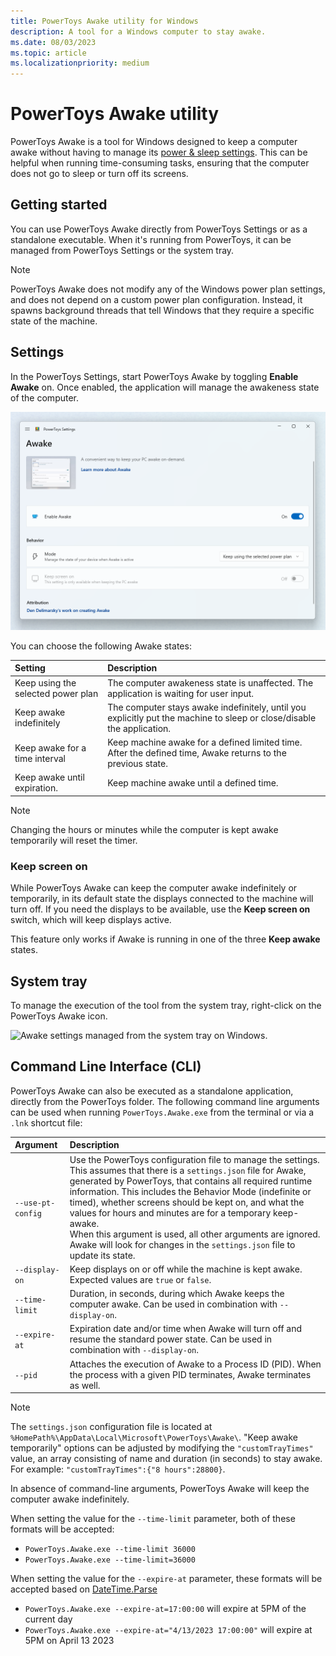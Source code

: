 ```yaml
---
title: PowerToys Awake utility for Windows
description: A tool for a Windows computer to stay awake.
ms.date: 08/03/2023
ms.topic: article
ms.localizationpriority: medium
---
```


# PowerToys Awake utility

PowerToys Awake is a tool for Windows designed to keep a computer awake without having to manage its [power & sleep settings](https://support.microsoft.com/windows/how-to-adjust-power-and-sleep-settings-26f623b5-4fcc-4194-863d-b824e5ea7679). This can be helpful when running time-consuming tasks, ensuring that the computer does not go to sleep or turn off its screens.

## Getting started

You can use PowerToys Awake directly from PowerToys Settings or as a standalone executable. When it's running from PowerToys, it can be managed from PowerToys Settings or the system tray.

> [!NOTE]
> PowerToys Awake does not modify any of the Windows power plan settings, and does not depend on a custom power plan configuration. Instead, it spawns background threads that tell Windows that they require a specific state of the machine.

## Settings

In the PowerToys Settings, start PowerToys Awake by toggling **Enable Awake** on. Once enabled, the application will manage the awakeness state of the computer.

![A screenshot of the Awake settings.](../images/pt-awake-settings-menu.png)

You can choose the following Awake states:

| Setting | Description |
| :-- | :-- |
| Keep using the selected power plan | The computer awakeness state is unaffected. The application is waiting for user input. |
| Keep awake indefinitely | The computer stays awake indefinitely, until you explicitly put the machine to sleep or close/disable the application. |
| Keep awake for a time interval | Keep machine awake for a defined limited time. After the defined time, Awake returns to the previous state. |
| Keep awake until expiration. | Keep machine awake until a defined time. |

> [!NOTE]
> Changing the hours or minutes while the computer is kept awake temporarily will reset the timer.

### Keep screen on

While PowerToys Awake can keep the computer awake indefinitely or temporarily, in its default state the displays connected to the machine will turn off. If you need the displays to be available, use the **Keep screen on** switch, which will keep displays active.

This feature only works if Awake is running in one of the three **Keep awake** states.

## System tray

To manage the execution of the tool from the system tray, right-click on the PowerToys Awake icon.

![Awake settings managed from the system tray on Windows.](../images/pt-awake-tray.gif)

## Command Line Interface (CLI)

PowerToys Awake can also be executed as a standalone application, directly from the PowerToys folder. The following command line arguments can be used when running `PowerToys.Awake.exe` from the terminal or via a `.lnk` shortcut file:

| Argument          | Description |
| :---------------- | :---------- |
| `--use-pt-config` | Use the PowerToys configuration file to manage the settings. This assumes that there is a `settings.json` file for Awake, generated by PowerToys, that contains all required runtime information. This includes the Behavior Mode (indefinite or timed), whether screens should be kept on, and what the values for hours and minutes are for a temporary keep-awake.<br/>When this argument is used, all other arguments are ignored. Awake will look for changes in the `settings.json` file to update its state. |
| `--display-on`    | Keep displays on or off while the machine is kept awake. Expected values are `true` or `false`. |
| `--time-limit`    | Duration, in seconds, during which Awake keeps the computer awake. Can be used in combination with `--display-on`. |
| `--expire-at`     | Expiration date and/or time when Awake will turn off and resume the standard power state. Can be used in combination with `--display-on`. |
| `--pid`           | Attaches the execution of Awake to a Process ID (PID). When the process with a given PID terminates, Awake terminates as well. |

> [!NOTE]
> The `settings.json` configuration file is located at `%HomePath%\AppData\Local\Microsoft\PowerToys\Awake\`. "Keep awake temporarily" options can be adjusted by modifying the `"customTrayTimes"` value, an array consisting of name and duration (in seconds) to stay awake. For example: `"customTrayTimes":{"8 hours":28800}`.

In absence of command-line arguments, PowerToys Awake will keep the computer awake indefinitely.

When setting the value for the `--time-limit` parameter, both of these formats will be accepted:

- `PowerToys.Awake.exe --time-limit 36000`
- `PowerToys.Awake.exe --time-limit=36000`

When setting the value for the `--expire-at` parameter, these formats will be accepted based on [DateTime.Parse](/dotnet/api/system.datetime.parse)

- `PowerToys.Awake.exe --expire-at=17:00:00` will expire at 5PM of the current day
- `PowerToys.Awake.exe --expire-at="4/13/2023 17:00:00"` will expire at 5PM on April 13 2023
